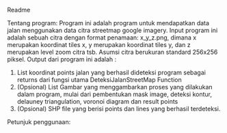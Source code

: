 Readme

Tentang program:
Program ini adalah program untuk mendapatkan data jalan menggunakan data citra streetmap google imagery. Input program ini adalah sebuah citra dengan format penamaan: 
x_y_z.png, dimana x merupakan koordinat tiles x, y merupakan koordinat tiles y, dan z merupakan level zoom citra tsb. Asumsi citra berukuran standard 256x256 piksel. 
Output dari program ini adalah :
1. List koordinat points jalan yang berhasil dideteksi program sebagai returns dari fungsi utama DeteksiJalanStreetMap Function
2. (Opsional) List Gambar yang menggambarkan proses yang dilakukan dalam program, mulai dari pembentukan mask image, deteksi kontur, delauney triangulation, voronoi diagram dan result points
3. (Opsional) SHP file yang berisi points dan lines yang berhasil terdeteksi.

Petunjuk penggunaan:

